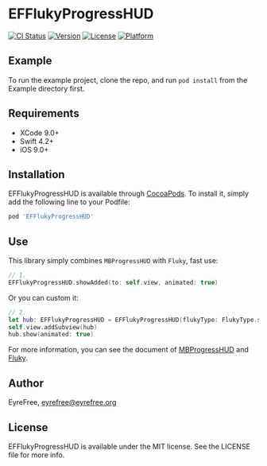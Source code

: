 # EFFlukyProgressHUD

[![CI Status](https://img.shields.io/travis/EFPrefix/EFFlukyProgressHUD.svg?style=flat)](https://travis-ci.org/EFPrefix/EFFlukyProgressHUD)
[![Version](https://img.shields.io/cocoapods/v/EFFlukyProgressHUD.svg?style=flat)](https://cocoapods.org/pods/EFFlukyProgressHUD)
[![License](https://img.shields.io/cocoapods/l/EFFlukyProgressHUD.svg?style=flat)](https://cocoapods.org/pods/EFFlukyProgressHUD)
[![Platform](https://img.shields.io/cocoapods/p/EFFlukyProgressHUD.svg?style=flat)](https://cocoapods.org/pods/EFFlukyProgressHUD)

## Example

To run the example project, clone the repo, and run `pod install` from the Example directory first.

## Requirements

- XCode 9.0+
- Swift 4.2+
- iOS 9.0+

## Installation

EFFlukyProgressHUD is available through [CocoaPods](https://cocoapods.org). To install it, simply add the following line to your Podfile:

```ruby
pod 'EFFlukyProgressHUD'
```

## Use

This library simply combines `MBProgressHUD` with `Fluky`, fast use:

```swift
// 1.
EFFlukyProgressHUD.showAdded(to: self.view, animated: true)
```

Or you can custom it:

```swift
// 2.
let hub: EFFlukyProgressHUD = EFFlukyProgressHUD(flukyType: FlukyType.single)
self.view.addSubview(hub)
hub.show(animated: true)
```

For more information, you can see the document of [MBProgressHUD](https://github.com/jdg/MBProgressHUD) and [Fluky](https://github.com/pedrommcarrasco/Fluky).

## Author

EyreFree, eyrefree@eyrefree.org

## License

EFFlukyProgressHUD is available under the MIT license. See the LICENSE file for more info.
